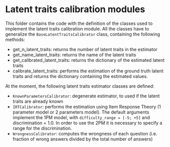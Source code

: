 # Latent traits calibration modules

This folder contains the code with the definition of the classes used to implement the latent traits calibration module.
All the classes have to generalize the `BaseLatentTraitsCalibrator` class, containing the following methods:

- get_n_latent_traits: returns the number of latent traits in the estimator
- get_name_latent_traits: returns the name of the latent traits
- get_calibrated_latent_traits: returns the dictionary of the estimated latent traits
- calibrate_latent_traits: performs the estimation of the ground truth latent traits and returns the dictionary 
    containing the estimated values.

At the moment, the following latent traits estimator classes are defined:

- `KnownParametersCalibrator`: degenerate estimator, to used if the latent traits are already known
- `IRTCalibrator`: performs the estimation using Item Response Theory (1 parameter model or 2 parameters model). The 
default arguments implement the 1PM model, with `difficulty_range = [-5; +5]` and discrimination = 1.0. In order to use
the 2PM it is necessary to specify a range for the discrimination.
- `WrongnessCalibrator`: computes the wrongness of each question (i.e. fraction of wrong answers divided by the total 
    number of answers)

